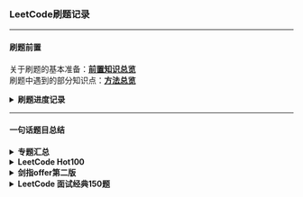 ### LeetCode刷题记录 
--------------------------------
#### 刷题前置
关于刷题的基本准备：[**前置知识总览**](前置知识/笔记总览.md)<br>刷题中遇到的部分知识点：[**方法总览**](方法笔记/方法总览.md)

<details><summary><b>刷题进度记录</b></summary>

> 2023.11.06：开始刷题
> 2023.12.12：进度100题
</details>

--------------------------------
#### 一句话题目总结
<details><summary><b>专题汇总</b></summary>

#####  DP-股票问题
* 关于DP的空间简化可以参照[LC回答](https://leetcode.cn/problems/best-time-to-buy-and-sell-stock-iv/solutions/740596/5xing-dai-ma-gao-ding-suo-you-gu-piao-ma-j6zo/)，实际相当于只维护了DP表的最后一天

##### DP-背包问题
* 具体分类可以参照[LC解答](https://leetcode.cn/problems/word-break/solutions/1492673/bei-bao-by-wo-zhao-wo-de-bao-zhen-aog8/)
  > **关于为什么01背包的内循环要倒序而完全背包问题不需要**
  在同一循环内，更新列表后面的元素需要使用前面的元素；如果正序，前面的元素优先改变，则导致所有元素都是根据本次循环的信息进行改变；而01背包问题由于各个物品只能使用一次，更新元素时需要使用上一次循环的内容进行更新，因此必须先更新后面的。如果先更新前面的就会导致后面的元素使用前面的元素时，前面的元素已经按照本次循环的规则进行了更新从而丢失上一次循环的信息
</details>

<details><summary><b>LeetCode Hot100</b></summary>

> 加粗的题回头拿出来重新做一下
* **杂项与待做**
* 23.优先队列的经典例题；另外heapq比PQ库快很多
* 31.先把数据如何变换思考清楚以后再进行流程设计
* 48.矩阵的旋转就是找像素和目标点的关系，可以直接变或者组合翻转
* 56.对数据处理时按一定恰当顺序排序可以减少要处理的条件，极大简化过程
* 128.判断数列是否连续的通用思路是看前数字与后数字判断序列头与尾
* 136.位运算的交换律，以及0和一个数做异或，那个数结果不变
* **146.哈希链表这种组合数据结构的优点与应用场景**
* 155.对列表排序不一定要在最后排，一边加入表一边用辅助表记录也可以
* 169.摩尔投票法求众数问题
* 215.可以使用长度为k的优先队列解决问题
* 238.如果时间复杂度为n，一次遍历又解决不了，可以试试正遍历后反向遍历一次【前后缀积】
* 239.滑窗队列题目，主要思路是维护单调递减队列
* 240.说是分治法，其实就是拆成迭代，确定迭代的方向
* 347.python的字典排序也可以起到和优先队列差不多的效果，但稍慢一些
* 448.python自己有个列表转集合，过程中可以去重
* 461.python的二进制本质上是加了头缀的字符串，可以直接用字符串的函数
* 581.尽量不要从待找区间去推待找边界外的项，而是从总体边界向内推得待找边界
------------------
#### 栈
* 20.经典栈问题，不过像这种比对操作就很适合用字典来进行
* 84.单调栈问题，从建模到细节都很复杂
* 394.需要先进后出后进先出的问题都可以考虑栈，不过要设计压什么数据入栈
* 739.栈也可以不存数据本身而存数据序号，另外数据类型尽量直接写功能而不是一个完整的类再调用，python的函数调用需要花费额外的时间
------------------
#### 哈希表
* 1.把双循环改成单循环+枚举问题(in)，能用字典就用字典
* 49.算法的选择要看数据的性质，不一定理论上最快的真的最快
* 560.算数据的时候可以一边算，一边记录数据的出现情况并进行处理
------------------
#### 链表
* 2.少设标志位，链表逐位解决而不是拆除来处理
* 21.链表逐位操作的典型，两个头对应两个表
* **148.链表直接排序最适合用自底而顶的归并排序，最省空间**
* **160.看到交叉链表找交点就可以想想求差值一起走和“链表的爱情”方法**
* 206.链表反转本质上就是更改节点之间的联系关系
-----------------
#### 双指针
* 3.字典设置头尾位数指示位也可以起到类似于列表的效果，另外注意指示位初值
* **11.需要在一个循环内完成的问题可以考虑同向或异向双指针**
* 15.双指针如果无法做出来，找不到指针应该怎么移动的规律时可以给列表排个序
* 19.双指针同向时可以在题目里找找间隔怎么设计的条件
* **42.前后缀最大值交替前进，和11有类似的思路，回头拿出来一起做**
* 75.本质上就是手搓排序，多种数排序可多个指针分别指向每一段的尾部
* 76.滑窗经典题目；注意defaultdict的作用，能用字典就用字典
* 141.双指针同向时除了等差还有等比
* 142.等比等差指针可以先后使用分步解决问题
* 234.回文链表本质上是找链表中心点；另外同向等比双指针思路也用于141
* 283.批量删除同一值元素的典型方法：错位前补
* **287.列表类比成链表双指针找环真是天才想法**
* 438.数组切片大部分情况下都可以用双指针替代，会快很多
----------------
#### 二分查找
* 33.二分法确定目标元素是什么、根据什么确定在哪一边是最重要的问题
* 34.常规的二分法找到就停，但是如果一直不停可找到连续相同元素的边界
* **287.二分查找法不一定要查找列表里的元素，也可以查找元素的属性来进行过滤**
----------------
#### 二叉树
* 94.二叉树的迭代和递归遍历法
  > **这几个题高强度递归和搜索，后面回来重新写一下**
  > 递归普遍更高效：101 102 104 226 543 617 
  > https://www.bilibili.com/video/BV1UD4y1Y769/
----------------
#### 动态规划
* 5.对字符串找回文问题，特殊方法中心扩散和马拉车，一般方法dp
* 10.二维DP，状态转移方程分析复杂
* 32.状态转移矩阵的情况分析复杂（好像DP都是因为这个难）
* 53.dp问题得到的结果不一定是最后一项，可能还需要按一定原则处理dp列表
* 62.要分析清楚dp在最小问题时的具体情况与初始值，一旦错就全错
* 64.带权重的找路径，可以和62题对比着进行分析，原理是相同的
* 70.这爬楼梯就是个斐波那契数列啊，动态规划包含的范围还挺大
* **72.dp状态转移方程太漂亮了，直接理解性背诵**
* 121.dp的关键就是找之前项和当前项的关系，关系可能与当前项的相关操作有关
* 139.其实也是背包问题的变形，但是最难的是问题的抽象这一思考过程
* 152.思路和53很像，但乘积负负得正的情况需要特殊处理，即同时记录max和min
* 198.动态规划降维与状态压缩的典型参考例题
* 221.非常特殊的状态转移方程思路，可以特殊记一下
* 279.完全平方数除了DP以外，还可以使用四平方和定理数学知识进行问题求解
* 300.递增子序列的标准解法，除DP外还有单调栈+二分的方法
* 309.股票问题的变式，关注状态转移方程即可
* 312.开区间拆分DP，不是简单的与附近的项相关
* 322.背包问题的经典模板，注意dp列表的初始化设置
* 338.python内置bin函数和count函数可以轻松统计二进制的0和1
* 416.01背包问题的标准模板，注意和完全背包问题的对比
* 494.01背包问题的变式，在true/false基础上变为了数量关系
* 647.在回文子串类问题里，DP似乎一直比中心扩散法慢

#### DFS
* 394.比较抽象的DFS，不能简单的递归，要找到DFS的标志位

#### 回溯法
* 17.回溯法的最直观问题和最基本模板
* 22.括号的添加方法是一个一个添加才符合回溯法的思路
* 39.方法本身是标准的回溯法，但是要注意去重的特殊操作的思路
* 46.在迭代的过程中一定不能修改path本身；列表插入元素并返回列表可以[:i]+[n]+[i:]
* 78.和46是相反的过程，这两题的常规思路还是依次确定而不是插入与删除
* 79.标准二维dfs回溯过程，很像图dfs的思路，但要注意记录经过表需要回退

#### 贪心算法
> 判断一个问题能不能使用贪心、如何抽象出贪心目标是最难的地方
* 55.难点在贪心算法的目标构造，本题是每一位能够到达的最远距离
* 406.数对涉及排序时，根据元素(多维要分主次)正反向排序能够简化解题过程
* 621.可以使用优先队列或者找规律的思路
</details>

<details><summary><b>剑指offer第二版</b></summary>

> [题目列表](https://blog.csdn.net/weixin_43840280/article/details/119447204)，LeetCode版权到期以后题目很零散

* **杂项与待做**
* 29.螺旋遍历本质上是走过一行/列就把边界缩小，防止重复获取元素

#### 链表
> 除了35【复杂链表的复制】以外其他全是Hot100原题
* 35.对于链表的复制可以使用哈希表和原地复制后拆分，另外python有deepcopy

#### 动态规划
> 46【翻译字符串】、60【n个骰子的点数统计】.62【圆圈最后数】是新题
* 46.常规一维DP，注意一下状态转移公式即可
* 49.一维DP，丑数的状态转移公式很特殊，要记下来
* 60.常规二维DP，和上面一个一样要注意状态转移公式在不同条件下可能有不同情况
* 62.本质上数学问题，记一下 **【约瑟夫环问题，f(n,m)=[f(n-1,m)+m]%n】**

#### 位运算
> python二进制数据存储格式特殊，位运算的一些细节非常抽象，理解方法即可
* 位运算的常规题目：n&(n−1)消除1、快速幂、按位分组、异或计数、异或代替加法
  
#### 队列与栈
> 09【双栈实现队列】、31【栈压入弹出序列】、59【最大队列】是新题
* 09.本质上是一个类似汉诺塔的问题，注意不需要每次把挪走的数据挪回去
* 31.分析清楚什么情况时候该弹出即可
* 59.思路与LC155最小栈一模一样；因为要移除队列头，必须用队列保持O(1)

#### 图【二维DFS】
> 13【机器人运动范围】是新题
* 常规的二维DFS，注意一下终止条件即可

#### 字符串
> 20那个有限状态机属于有毛病的题目，暂时不管了
* 05.非常简单，随便看看即可
* 38.set这一数据结构可以用于在DFS剪枝时去重
* 48.滑动窗口和双端队列很多时候作用相同；另外注意遇见重复数据后的处理方法
* 50.经典的哈希表题目；**python的字典实际上是有序类型**
* 58.1.非常简单，分组再合并即可
* 58.2.双指针确定单词的首位；strip函数可以去掉字符串首位空格
* 67.要考虑各种奇奇怪怪的测试用例，细心做好特殊情况处理

#### 数组
> 04,39,53.1,59,66是原题
* 03.找数组重复数经典问题，可以用哈希表原地重排两个思路解决
* 11.二分查找法判断旋转点位置
* 14.1.剪绳子可以用DP，但是数学解法：尽量多3会快很多
* 14.2.和上一题的区别在于数据很大，别的语言会int溢出，但python不会
* 17.又是大数越界问题，python不存在
* 21.双指针交换典型例题
* 53.2.注意二分法的边界处理，如果左右范围指针移动合理可以免去特殊处理
* 57.1.常规双指针题目
* 57.2.也是常规双指针题目，注意一下指针移动原则设计即可
* 61.对问题的建模建明白了就没有难度
* 64.and返回最后式子的值，or为真返回第一个值；另外递归可以替代迭代的作用
#### 排序
> 这一类的题目全部要重做
* 40、41、45、51
</details>

<details><summary><b>LeetCode 面试经典150题</b></summary>

#### 字符串
> 121,122,55,238,1是原题
* 26.双指针去重，比较快指针是否等于慢指针，不等就赋值
* 27.双指针的典型例题之一，题目本质上不是要删除而是交换
* 45.在55的基础上考虑合理的计步数，在边界内记录可到达的下个边界的最大值
* 80.是26的推广，快指针前的k位有一个不等就复制可以保留k相同个值
* 88.合并需要倒序合并；正序需要移动后面的元素的位置，需要大量时间
* 134.这贪心的题是不是都像脑筋急转弯
* 169.原题：摩尔投票法
* 189.方法很多，但是最本质的是多次分段翻转改顺序的方法
* 274.计算h指数可以排序或者遍历计数，但是注意最后统计时都是倒序的
* 380.字典虽然快，但是不便于随机输出，此时可以数组字典结合使用
</details>